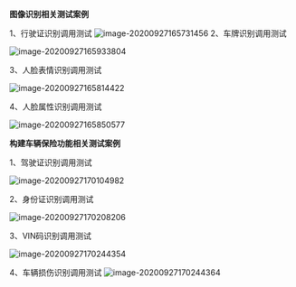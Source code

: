 **图像识别相关测试案例**

1、行驶证识别调用测试
![image-20200927165731456](
https://viapi-demo-bucket.oss-cn-hangzhou.aliyuncs.com/viapi-demo-images/image-20200927165731456.png)
2、车牌识别调用测试

![image-20200927165933804](
https://viapi-demo-bucket.oss-cn-hangzhou.aliyuncs.com/viapi-demo-images/image-20200927165933804.png)

3、人脸表情识别调用测试

![image-20200927165814422](
https://viapi-demo-bucket.oss-cn-hangzhou.aliyuncs.com/viapi-demo-images/image-20200927165814422.png)

4、人脸属性识别调用测试

![image-20200927165850577](
https://viapi-demo-bucket.oss-cn-hangzhou.aliyuncs.com/viapi-demo-images/image-20200927165850577.png)



**构建车辆保险功能相关测试案例**

1、驾驶证识别调用测试

![image-20200927170104982](
https://viapi-demo-bucket.oss-cn-hangzhou.aliyuncs.com/viapi-demo-images/image-20200927170104982.png)

2、身份证识别调用测试

![image-20200927170208206](
https://viapi-demo-bucket.oss-cn-hangzhou.aliyuncs.com/viapi-demo-images/%E8%BA%AB%E4%BB%BD%E8%AF%81%E8%AF%86%E5%88%AB.jpg)


3、VIN码识别调用测试

![image-20200927170244354](
https://viapi-demo-bucket.oss-cn-hangzhou.aliyuncs.com/viapi-demo-images/image-20200927170244354.png)

4、车辆损伤识别调用测试
![image-20200927170244364](https://viapi-demo-bucket.oss-cn-hangzhou.aliyuncs.com/viapi-demo-images/%E8%BD%A6%E8%BE%86%E6%8D%9F%E4%BC%A4%E8%AF%86%E5%88%AB.jpg)